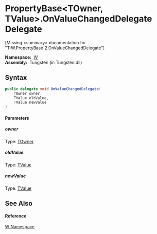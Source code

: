 PropertyBase&lt;TOwner, TValue>.OnValueChangedDelegate Delegate
===============================================================
  
[Missing &lt;summary> documentation for "T:W.PropertyBase`2.OnValueChangedDelegate"]


  **Namespace:**  [W][1]  
  **Assembly:**  Tungsten (in Tungsten.dll)

Syntax
------

```csharp
public delegate void OnValueChangedDelegate(
	TOwner owner,
	TValue oldValue,
	TValue newValue
)
```

#### Parameters

##### *owner*
Type: [TOwner][2]  


##### *oldValue*
Type: [TValue][2]  


##### *newValue*
Type: [TValue][2]  



See Also
--------

#### Reference
[W Namespace][1]  

[1]: ../README.md
[2]: ../PropertyBase_2/README.md
[3]: ../../_icons/Help.png